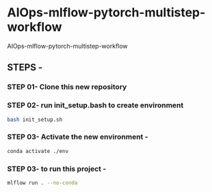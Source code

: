 # AIOps-mlflow-pytorch-multistep-workflow
AIOps-mlflow-pytorch-multistep-workflow

## STEPS -

### STEP 01- Clone this new repository

### STEP 02- run init_setup.bash to create environment
```bash 
bash init_setup.sh
```

### STEP 03- Activate the new environment - 
```bash
conda activate ./env
```

### STEP 03- to run this project -
```bash
mlflow run . --no-conda
```
